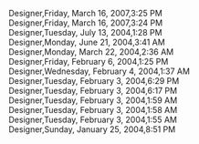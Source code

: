 ﻿Designer,Friday, March 16, 2007,3:25 PM  Designer,Friday, March 16, 2007,3:24 PM  Designer,Tuesday, July 13, 2004,1:28 PM  Designer,Monday, June 21, 2004,3:41 AM  Designer,Monday, March 22, 2004,2:36 AM  Designer,Friday, February 6, 2004,1:25 PM  Designer,Wednesday, February 4, 2004,1:37 AM  Designer,Tuesday, February 3, 2004,6:29 PM  Designer,Tuesday, February 3, 2004,6:17 PM  Designer,Tuesday, February 3, 2004,1:59 AM  Designer,Tuesday, February 3, 2004,1:58 AM  Designer,Tuesday, February 3, 2004,1:55 AM  Designer,Sunday, January 25, 2004,8:51 PM